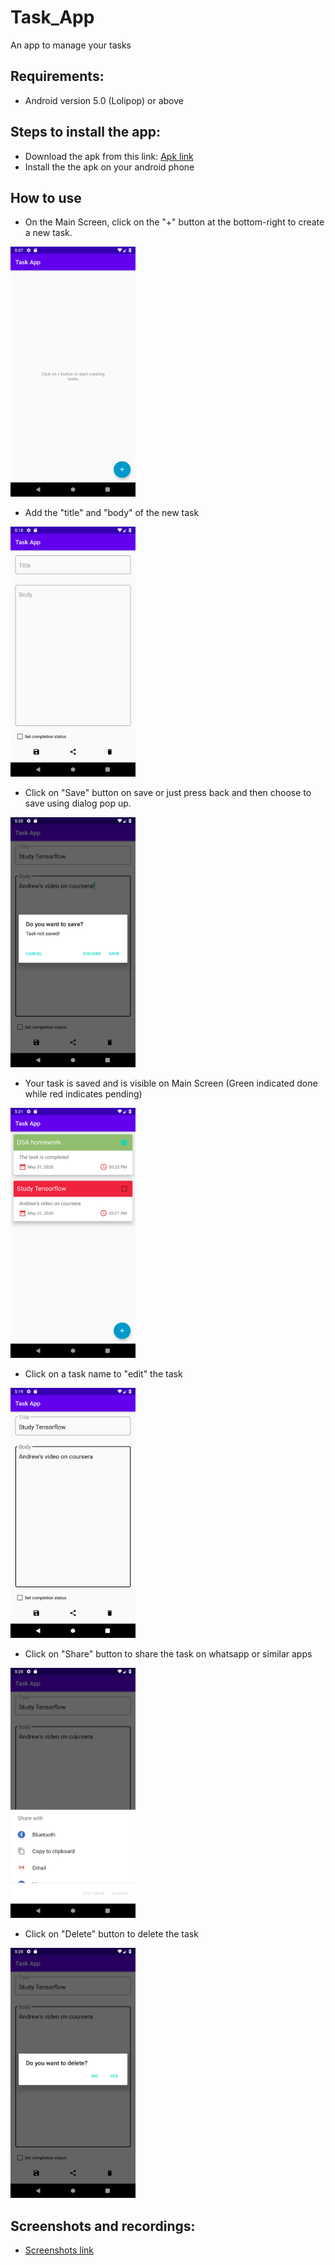 # Task_App
An app to manage your tasks

## Requirements:
* Android version 5.0 (Lolipop) or above

## Steps to install the app:
* Download the apk from this link: [Apk link](https://github.com/pratikg1999/Task_App/releases/download/2.0/task_app_v2.apk)
* Install the the apk on your android phone

## How to use
* On the Main Screen, click on the "+" button at the bottom-right to create a new task.
<img src="https://github.com/pratikg1999/Task_App/blob/master/screenshots%20and%20recordings/main_activity_no_tasks.png?raw=true" alt="main screen" width="200" height="400">

* Add the "title" and "body" of the new task
<img src="https://github.com/pratikg1999/Task_App/blob/master/screenshots%20and%20recordings/edit_activity_empty.png?raw=true" alt="main screen" width="200" height="400">

* Click on "Save" button on save or just press back and then choose to save using dialog pop up.
<img src="https://github.com/pratikg1999/Task_App/blob/master/screenshots%20and%20recordings/save_on_back_press.png?raw=true" alt="main screen" width="200" height="400">

* Your task is saved and is visible on Main Screen (Green indicated done while red indicates pending)
<img src="https://github.com/pratikg1999/Task_App/blob/master/screenshots%20and%20recordings/main_both_type_tasks.png?raw=true" alt="main screen" width="200" height="400">

* Click on a task name to "edit" the task
<img src="https://github.com/pratikg1999/Task_App/blob/master/screenshots%20and%20recordings/edit_activity_filled.png?raw=true" alt="main screen" width="200" height="400">

* Click on "Share" button to share the task on whatsapp or similar apps
<img src="https://github.com/pratikg1999/Task_App/blob/master/screenshots%20and%20recordings/share.png?raw=true" alt="main screen" width="200" height="400">

* Click on "Delete" button to delete the task
<img src="https://github.com/pratikg1999/Task_App/blob/master/screenshots%20and%20recordings/delete.png?raw=true" alt="main screen" width="200" height="400">

## Screenshots and recordings:
* [Screenshots link](https://github.com/pratikg1999/Task_App/tree/master/screenshots%20and%20recordings)

